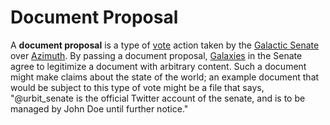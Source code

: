 # Document Proposal

A **document proposal** is a type of [vote](glossary/voting) action taken by the [Galactic Senate](glossary/senate) over [Azimuth](glossary/azimuth). By passing a document proposal, [Galaxies](glossary/galaxy) in the Senate agree to legitimize a document with arbitrary content. Such a document might make claims about the state of the world; an example document that would be subject to this type of vote might be a file that says, "@urbit_senate is the official Twitter account of the senate, and is to be managed by John Doe until further notice."
